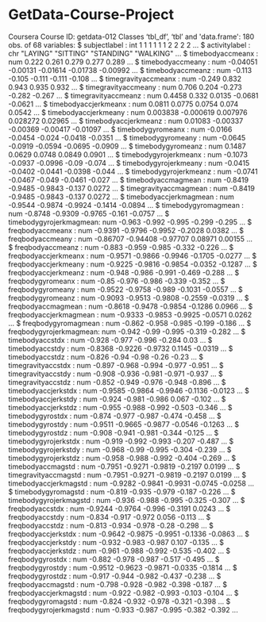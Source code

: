 # GetData-Course-Project
Coursera Course ID: getdata-012
Classes ‘tbl_df’, ‘tbl’ and 'data.frame':	180 obs. of  68 variables:
 $ subjectlabel           : int  1 1 1 1 1 1 2 2 2 2 ...
 $ activitylabel          : chr  "LAYING" "SITTING" "STANDING" "WALKING" ...
 $ timebodyaccmeanx       : num  0.222 0.261 0.279 0.277 0.289 ...
 $ timebodyaccmeany       : num  -0.04051 -0.00131 -0.01614 -0.01738 -0.00992 ...
 $ timebodyaccmeanz       : num  -0.113 -0.105 -0.111 -0.111 -0.108 ...
 $ timegravityaccmeanx    : num  -0.249 0.832 0.943 0.935 0.932 ...
 $ timegravityaccmeany    : num  0.706 0.204 -0.273 -0.282 -0.267 ...
 $ timegravityaccmeanz    : num  0.4458 0.332 0.0135 -0.0681 -0.0621 ...
 $ timebodyaccjerkmeanx   : num  0.0811 0.0775 0.0754 0.074 0.0542 ...
 $ timebodyaccjerkmeany   : num  0.003838 -0.000619 0.007976 0.028272 0.02965 ...
 $ timebodyaccjerkmeanz   : num  0.01083 -0.00337 -0.00369 -0.00417 -0.01097 ...
 $ timebodygyromeanx      : num  -0.0166 -0.0454 -0.024 -0.0418 -0.0351 ...
 $ timebodygyromeany      : num  -0.0645 -0.0919 -0.0594 -0.0695 -0.0909 ...
 $ timebodygyromeanz      : num  0.1487 0.0629 0.0748 0.0849 0.0901 ...
 $ timebodygyrojerkmeanx  : num  -0.1073 -0.0937 -0.0996 -0.09 -0.074 ...
 $ timebodygyrojerkmeany  : num  -0.0415 -0.0402 -0.0441 -0.0398 -0.044 ...
 $ timebodygyrojerkmeanz  : num  -0.0741 -0.0467 -0.049 -0.0461 -0.027 ...
 $ timebodyaccmagmean     : num  -0.8419 -0.9485 -0.9843 -0.137 0.0272 ...
 $ timegravityaccmagmean  : num  -0.8419 -0.9485 -0.9843 -0.137 0.0272 ...
 $ timebodyaccjerkmagmean : num  -0.9544 -0.9874 -0.9924 -0.1414 -0.0894 ...
 $ timebodygyromagmean    : num  -0.8748 -0.9309 -0.9765 -0.161 -0.0757 ...
 $ timebodygyrojerkmagmean: num  -0.963 -0.992 -0.995 -0.299 -0.295 ...
 $ freqbodyaccmeanx       : num  -0.9391 -0.9796 -0.9952 -0.2028 0.0382 ...
 $ freqbodyaccmeany       : num  -0.86707 -0.94408 -0.97707 0.08971 0.00155 ...
 $ freqbodyaccmeanz       : num  -0.883 -0.959 -0.985 -0.332 -0.226 ...
 $ freqbodyaccjerkmeanx   : num  -0.9571 -0.9866 -0.9946 -0.1705 -0.0277 ...
 $ freqbodyaccjerkmeany   : num  -0.9225 -0.9816 -0.9854 -0.0352 -0.1287 ...
 $ freqbodyaccjerkmeanz   : num  -0.948 -0.986 -0.991 -0.469 -0.288 ...
 $ freqbodygyromeanx      : num  -0.85 -0.976 -0.986 -0.339 -0.352 ...
 $ freqbodygyromeany      : num  -0.9522 -0.9758 -0.989 -0.1031 -0.0557 ...
 $ freqbodygyromeanz      : num  -0.9093 -0.9513 -0.9808 -0.2559 -0.0319 ...
 $ freqbodyaccmagmean     : num  -0.8618 -0.9478 -0.9854 -0.1286 0.0966 ...
 $ freqbodyaccjerkmagmean : num  -0.9333 -0.9853 -0.9925 -0.0571 0.0262 ...
 $ freqbodygyromagmean    : num  -0.862 -0.958 -0.985 -0.199 -0.186 ...
 $ freqbodygyrojerkmagmean: num  -0.942 -0.99 -0.995 -0.319 -0.282 ...
 $ timebodyaccstdx        : num  -0.928 -0.977 -0.996 -0.284 0.03 ...
 $ timebodyaccstdy        : num  -0.8368 -0.9226 -0.9732 0.1145 -0.0319 ...
 $ timebodyaccstdz        : num  -0.826 -0.94 -0.98 -0.26 -0.23 ...
 $ timegravityaccstdx     : num  -0.897 -0.968 -0.994 -0.977 -0.951 ...
 $ timegravityaccstdy     : num  -0.908 -0.936 -0.981 -0.971 -0.937 ...
 $ timegravityaccstdz     : num  -0.852 -0.949 -0.976 -0.948 -0.896 ...
 $ timebodyaccjerkstdx    : num  -0.9585 -0.9864 -0.9946 -0.1136 -0.0123 ...
 $ timebodyaccjerkstdy    : num  -0.924 -0.981 -0.986 0.067 -0.102 ...
 $ timebodyaccjerkstdz    : num  -0.955 -0.988 -0.992 -0.503 -0.346 ...
 $ timebodygyrostdx       : num  -0.874 -0.977 -0.987 -0.474 -0.458 ...
 $ timebodygyrostdy       : num  -0.9511 -0.9665 -0.9877 -0.0546 -0.1263 ...
 $ timebodygyrostdz       : num  -0.908 -0.941 -0.981 -0.344 -0.125 ...
 $ timebodygyrojerkstdx   : num  -0.919 -0.992 -0.993 -0.207 -0.487 ...
 $ timebodygyrojerkstdy   : num  -0.968 -0.99 -0.995 -0.304 -0.239 ...
 $ timebodygyrojerkstdz   : num  -0.958 -0.988 -0.992 -0.404 -0.269 ...
 $ timebodyaccmagstd      : num  -0.7951 -0.9271 -0.9819 -0.2197 0.0199 ...
 $ timegravityaccmagstd   : num  -0.7951 -0.9271 -0.9819 -0.2197 0.0199 ...
 $ timebodyaccjerkmagstd  : num  -0.9282 -0.9841 -0.9931 -0.0745 -0.0258 ...
 $ timebodygyromagstd     : num  -0.819 -0.935 -0.979 -0.187 -0.226 ...
 $ timebodygyrojerkmagstd : num  -0.936 -0.988 -0.995 -0.325 -0.307 ...
 $ freqbodyaccstdx        : num  -0.9244 -0.9764 -0.996 -0.3191 0.0243 ...
 $ freqbodyaccstdy        : num  -0.834 -0.917 -0.972 0.056 -0.113 ...
 $ freqbodyaccstdz        : num  -0.813 -0.934 -0.978 -0.28 -0.298 ...
 $ freqbodyaccjerkstdx    : num  -0.9642 -0.9875 -0.9951 -0.1336 -0.0863 ...
 $ freqbodyaccjerkstdy    : num  -0.932 -0.983 -0.987 0.107 -0.135 ...
 $ freqbodyaccjerkstdz    : num  -0.961 -0.988 -0.992 -0.535 -0.402 ...
 $ freqbodygyrostdx       : num  -0.882 -0.978 -0.987 -0.517 -0.495 ...
 $ freqbodygyrostdy       : num  -0.9512 -0.9623 -0.9871 -0.0335 -0.1814 ...
 $ freqbodygyrostdz       : num  -0.917 -0.944 -0.982 -0.437 -0.238 ...
 $ freqbodyaccmagstd      : num  -0.798 -0.928 -0.982 -0.398 -0.187 ...
 $ freqbodyaccjerkmagstd  : num  -0.922 -0.982 -0.993 -0.103 -0.104 ...
 $ freqbodygyromagstd     : num  -0.824 -0.932 -0.978 -0.321 -0.398 ...
 $ freqbodygyrojerkmagstd : num  -0.933 -0.987 -0.995 -0.382 -0.392 ...

